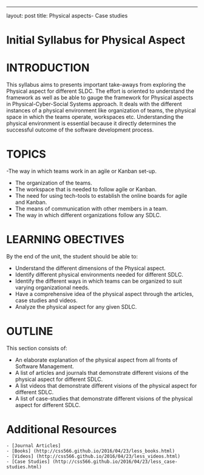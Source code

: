 ---
layout: post
title: Physical aspects- Case studies

Initial Syllabus for Physical Aspect
==========================================

# INTRODUCTION

This syllabus aims to presents important take-aways from exploring the Physical aspect for different SLDC. 
The effort is oriented to understand the framework as well as be able to gauge the framework for Physical aspects in Physical-Cyber-Social Systems approach. 
It deals with the different instances of a physical environment like organization of teams, the physical space in which the teams operate, workspaces etc.
Understanding the physical environment is essential because it directly determines the successful outcome of the software development process. 

# TOPICS

  -The way in which teams work in an agile or Kanban set-up.
  -	The organization of the teams.
  -	The workspace that is needed to follow agile or Kanban.
  -	The need for using tech-tools to establish the online boards for agile and Kanban.
  -	The means of communication with other members in a team.
  -	The way in which different organizations follow any SDLC.

# LEARNING OBECTIVES

By the end of the unit, the student should be able to:

  -	Understand the different dimensions of the Physical aspect.
  -	Identify different physical environments needed for different SDLC.
  -	Identify the different ways in which teams can be organized to suit varying organizational needs.
  -	Have a comprehensive idea of the physical aspect through the articles, case studies and videos.
  -	Analyze the physical aspect for any given SDLC.

# OUTLINE 

This section consists of:	

  -	An elaborate explanation of the physical aspect from all fronts of Software Management.
  -	A list of articles and journals that demonstrate different visions of the physical aspect for different SDLC.
  -	A list videos that demonstrate different visions of the physical aspect for different SDLC.
  -	A list of case-studies that demonstrate different visions of the physical aspect for different SDLC.
    
# Additional Resources
    - [Journal Articles] 
    - [Books] (http://css566.github.io/2016/04/23/less_books.html)
    - [Videos] (http://css566.github.io/2016/04/23/less_videos.html)
    - [Case Studies] (http://css566.github.io/2016/04/23/less_case-studies.html)
        

